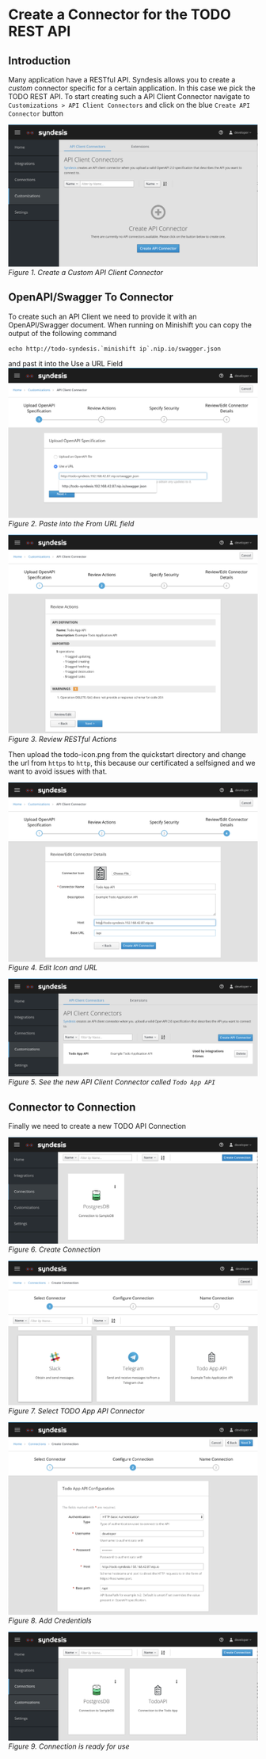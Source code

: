 # Create a Connector for the TODO REST API

## Introduction
Many application have a RESTful API. Syndesis allows you to create a *custom* connector specific for a certain application. In this case we pick the TODO REST API. To start creating such a API Client Connector navigate to `Customizations > API Client Connectors` and click on the blue `Create API Connector` button

![Create API Client Connector](img/1-create-api-connector.png)
*Figure 1. Create a Custom API Client Connector*

## OpenAPI/Swagger To Connector
To create such an API Client we need to provide it with an OpenAPI/Swagger document. When running on Minishift you can copy the output of the following command

```
echo http://todo-syndesis.`minishift ip`.nip.io/swagger.json
```
and past it into the Use a URL Field
![Create API Client From URL](img/2-from-url.png)
*Figure 2. Paste into the From URL field*

![Create API Client Review](img/3-review-actions.png)
*Figure 3. Review RESTful Actions*

Then upload the todo-icon.png from the quickstart directory and change the url from `https` to `http`, this because our certificated a selfsigned and we want to avoid issues with that.

![Create API Client Edit](img/4-edit-icon-url.png)
*Figure 4. Edit Icon and URL*

![Create API Client Connectors](img/5-api-client-connectors.png)
*Figure 5. See the new API Client Connector called `Todo App API`*

## Connector to Connection
Finally we need to create a new TODO API Connection

![Create API Client Connection](img/6-create-connection.png)
*Figure 6. Create Connection*

![Create API Client Connection](img/7-select-todo-app-api.png)
*Figure 7. Select TODO App API Connector*

![Create API Client Connection](img/8-add-creds.png)
*Figure 8. Add Credentials*

![Create API Client Connection](img/9-connection-ready.png)
*Figure 9. Connection is ready for use*

